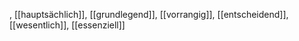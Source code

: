 , [[hauptsächlich]], [[grundlegend]], [[vorrangig]], [[entscheidend]], [[wesentlich]], [[essenziell]]